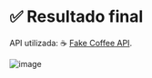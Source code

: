 # ✅ Resultado final

API utilizada: ☕ [Fake Coffee API](https://fake-coffee-api.vercel.app/).

![image](https://github.com/user-attachments/assets/27ea1fdd-2e12-4a05-bbc4-ad74f48d60c5)
